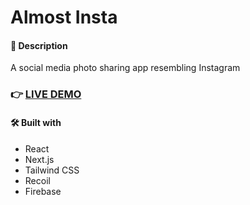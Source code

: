# Almost Insta

#### 📝 Description

A social media photo sharing app resembling Instagram

### 👉 [LIVE DEMO](https://almost-insta.vercel.app/)

#### 🛠️ Built with

- React
- Next.js
- Tailwind CSS
- Recoil
- Firebase
